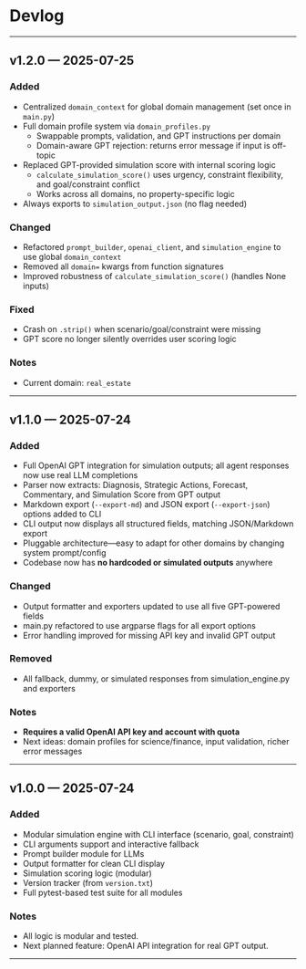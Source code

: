 # Devlog

---
## v1.2.0 — 2025-07-25

### Added
- Centralized `domain_context` for global domain management (set once in `main.py`)
- Full domain profile system via `domain_profiles.py`
  - Swappable prompts, validation, and GPT instructions per domain
  - Domain-aware GPT rejection: returns error message if input is off-topic
- Replaced GPT-provided simulation score with internal scoring logic
  - `calculate_simulation_score()` uses urgency, constraint flexibility, and goal/constraint conflict
  - Works across all domains, no property-specific logic
- Always exports to `simulation_output.json` (no flag needed)

### Changed
- Refactored `prompt_builder`, `openai_client`, and `simulation_engine` to use global `domain_context`
- Removed all `domain=` kwargs from function signatures
- Improved robustness of `calculate_simulation_score()` (handles None inputs)

### Fixed
- Crash on `.strip()` when scenario/goal/constraint were missing
- GPT score no longer silently overrides user scoring logic

### Notes
- Current domain: `real_estate`
---

## v1.1.0 — 2025-07-24

### Added
- Full OpenAI GPT integration for simulation outputs; all agent responses now use real LLM completions
- Parser now extracts: Diagnosis, Strategic Actions, Forecast, Commentary, and Simulation Score from GPT output
- Markdown export (`--export-md`) and JSON export (`--export-json`) options added to CLI
- CLI output now displays all structured fields, matching JSON/Markdown export
- Pluggable architecture—easy to adapt for other domains by changing system prompt/config
- Codebase now has **no hardcoded or simulated outputs** anywhere

### Changed
- Output formatter and exporters updated to use all five GPT-powered fields
- main.py refactored to use argparse flags for all export options
- Error handling improved for missing API key and invalid GPT output

### Removed
- All fallback, dummy, or simulated responses from simulation_engine.py and exporters

### Notes
- **Requires a valid OpenAI API key and account with quota**
- Next ideas: domain profiles for science/finance, input validation, richer error messages

---

## v1.0.0 — 2025-07-24

### Added
- Modular simulation engine with CLI interface (scenario, goal, constraint)
- CLI arguments support and interactive fallback
- Prompt builder module for LLMs
- Output formatter for clean CLI display
- Simulation scoring logic (modular)
- Version tracker (from `version.txt`)
- Full pytest-based test suite for all modules

### Notes
- All logic is modular and tested.
- Next planned feature: OpenAI API integration for real GPT output.

---